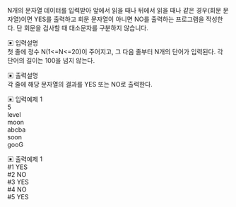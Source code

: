 N개의 문자열 데이터를 입력받아 앞에서 읽을 때나 뒤에서 읽을 때나 같은 경우(회문 문자열)이면 YES를 출력하고 회문 문자열이 아니면 NO를 출력하는 프로그램을 작성한다.
단 회문을 검사할 때 대소문자를 구분하지 않습니다.

▣ 입력설명  
첫 줄에 정수 N(1<=N<=20)이 주어지고, 그 다음 줄부터 N개의 단어가 입력된다. 각 단어의 길이는 100을 넘지 않는다.


▣ 출력설명  
각 줄에 해당 문자열의 결과를 YES 또는 NO로 출력한다.


▣ 입력예제 1  
5  
level  
moon  
abcba  
soon  
gooG


▣ 출력예제 1  
#1 YES  
#2 NO  
#3 YES  
#4 NO  
#5 YES
